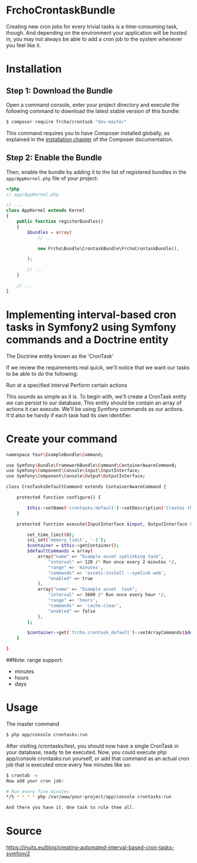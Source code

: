 FrchoCrontaskBundle
===================

Creating new cron jobs for every trivial tasks is a time-consuming task, though.
And depending on the environment your application will be hosted in, you may not
always be able to add a cron job to the system whenever you feel like it.



Installation
============

Step 1: Download the Bundle
---------------------------

Open a command console, enter your project directory and execute the
following command to download the latest stable version of this bundle:

```bash
$ composer require frcho/crontask "dev-master"
```

This command requires you to have Composer installed globally, as explained
in the [installation chapter](https://getcomposer.org/doc/00-intro.md)
of the Composer documentation.

Step 2: Enable the Bundle
-------------------------

Then, enable the bundle by adding it to the list of registered bundles
in the `app/AppKernel.php` file of your project:

```php
<?php
// app/AppKernel.php

// ...
class AppKernel extends Kernel
{
    public function registerBundles()
    {
        $bundles = array(
            // ...

            new Frcho\Bundle\CrontaskBundle\FrchoCrontaskBundle(),

        );

        // ...
    }

    // ...
}
```

Implementing interval-based cron tasks in Symfony2 using Symfony commands and a Doctrine entity
========

The Doctrine entity known as the 'CronTask'

If we review the requirements real quick, we'll notice that we want our tasks to
be able to do the following:

Run at a specified interval
Perform certain actions

This sounds as simple as it is. To begin with, we'll create a CronTask entity
we can persist to our database. This entity should be contain an array
of actions it can execute. We'll be using Symfony commands as our actions. It'd
also be handy if each task had its own identifier.

Create your command
====


```bash
namespace Your\ExampleBundle\Command;

use Symfony\Bundle\FrameworkBundle\Command\ContainerAwareCommand;
use Symfony\Component\Console\Input\InputInterface;
use Symfony\Component\Console\Output\OutputInterface;

class CronTasksDefaultCommand extends ContainerAwareCommand {

    protected function configure() {

        $this->setName('crontasks:default')->setDescription('Creates the commands by default in database.');
    }

    protected function execute(InputInterface $input, OutputInterface $output) {

        set_time_limit(0);
        ini_set('memory_limit', '-1');
        $container = $this->getContainer();
        $defaultCommands = array(
            array("name" => "Example asset symlinking task",
                "interval" => 120 /* Run once every 2 minutes */,
                "range" => 'minutes',
                "commands" => 'assets:install --symlink web',
                "enabled" => true
            ),
            array("name" => "Example asset  task",
                "interval" => 3600 /* Run once every hour */,
                "range" => 'hours',
                "commands" => 'cache:clear',
                "enabled" => false
            ),
        );

        $container->get('frcho.crontask_default')->setArrayCommands($defaultCommands);
    }

}
```
##Note: 
range support:
* minutes
* hours
* days


Usage
=====

The master command

```bash
$ php app/console crontasks:run
```

After visiting /crontasks/test, you should now have a single CronTask in your
database, ready to be executed. Now, you could execute
php app/console crontasks:run yourself, or add that command as an actual cron
job that is executed once every few minutes like so:

```bash
$ crontab -e
Now add your cron job:

# Run every five minutes
*/5 * * * * php /var/www/your-project/app/console crontasks:run

And there you have it. One task to rule them all.
```


Source
=====
https://inuits.eu/blog/creating-automated-interval-based-cron-tasks-symfony2

